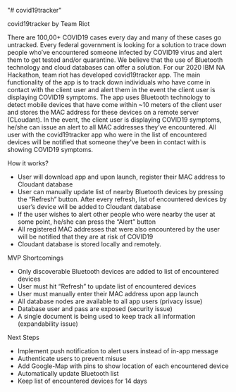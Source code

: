"# covid19tracker" 

covid19tracker by Team Riot

There are 100,00+ COVID19 cases every day and many of these cases go untracked. Every federal government is looking for a solution to trace down people who’ve encountered someone infected by COVID19 virus and alert them to get tested and/or quarantine. We believe that the use of Bluetooth technology and cloud databases can offer a solution.
For our 2020 IBM NA Hackathon, team riot has developed covid19tracker app. The main functionality of the app is to track down individuals who have come in contact with the client user and alert them in the event the client user is displaying COVID19 symptoms. The app uses Bluetooth technology to detect mobile devices that have come within ~10 meters of the client user and stores the MAC address for these devices on a remote server (CLoudant). In the event, the client user is displaying COVID19 symptoms, he/she can issue an alert to all MAC addresses they’ve encountered. All user with the covid19tracker app who were in the list of encountered devices will be notified that someone they've been in contact with is showing COVID19 symptoms.

How it works?
- User will download app and upon launch, register their MAC address to Cloudant database
- User can manually update list of nearby Bluetooth devices by pressing the “Refresh” button. After every refresh, list of encountered devices by user’s device will be added to Cloudant database
- If the user wishes to alert other people who were nearby the user at some point, he/she can press the “Alert” button
- All registered MAC addresses that were also encountered by the user will be notified that they are at risk of COVID19
- Cloudant database is stored locally and remotely.

MVP Shortcomings
- Only discoverable Bluetooth devices are added to list of encountered devices
- User must hit “Refresh” to update list of encountered devices
- User must manually enter their MAC address upon app launch
- All database nodes are available to all app users (privacy issue)
- Database user and pass are exposed (security issue)
- A single document is being used to keep track all information (expandability issue)

Next Steps
- Implement push notification to alert users instead of in-app message
- Authenticate users to prevent misuse
- Add Google-Map with pins to show location of each encountered device
- Automatically update Bluetooth list
- Keep list of encountered devices for 14 days
